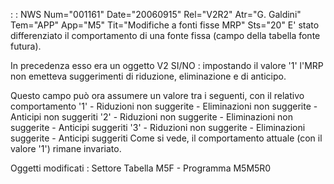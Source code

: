  :  : NWS Num="001161" Date="20060915" Rel="V2R2" Atr="G. Galdini" Tem="APP" App="M5" Tit="Modifiche a fonti fisse MRP" Sts="20"
E' stato differenziato il comportamento di una fonte fissa (campo della tabella fonte futura).

In precedenza esso era un oggetto V2 SI/NO :  impostando il valore '1' l'MRP non emetteva suggerimenti
di riduzione, eliminazione e di anticipo.

Questo campo può ora assumere un valore tra i seguenti, con il relativo comportamento '1' - Riduzioni non suggerite - Eliminazioni non suggerite - Anticipi non suggeriti '2' - Riduzioni non suggerite - Eliminazioni non suggerite - Anticipi suggeriti '3' - Riduzioni non suggerite - Eliminazioni suggerite - Anticipi suggeriti 
Come si vede, il comportamento attuale (con il valore '1') rimane invariato.

Oggetti modificati : 
Settore Tabella M5F - Programma M5M5R0
